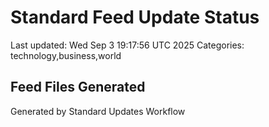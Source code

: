 # Standard Feed Update Status
Last updated: Wed Sep  3 19:17:56 UTC 2025
Categories: technology,business,world

## Feed Files Generated

Generated by Standard Updates Workflow
